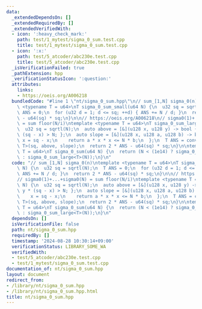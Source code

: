 ```yaml
---
data:
  _extendedDependsOn: []
  _extendedRequiredBy: []
  _extendedVerifiedWith:
  - icon: ':heavy_check_mark:'
    path: test/1_mytest/sigma_0_sum.test.cpp
    title: test/1_mytest/sigma_0_sum.test.cpp
  - icon: ':x:'
    path: test/5_atcoder/abc230e.test.cpp
    title: test/5_atcoder/abc230e.test.cpp
  _isVerificationFailed: true
  _pathExtension: hpp
  _verificationStatusIcon: ':question:'
  attributes:
    links:
    - https://oeis.org/A006218
  bundledCode: "#line 1 \"nt/sigma_0_sum.hpp\"\n// sum_[1,N] sigma_0(n)\ntemplate\
    \ <typename T = u64>\nT sigma_0_sum_small(u64 N) {\n  u32 sq = sqrtl(N);\n  T\
    \ ANS = 0;\n  for (u32 d = 1; d <= sq; ++d) { ANS += N / d; }\n  return 2 * ANS\
    \ - u64(sq) * sq;\n}\n\n// https://oeis.org/A006218\n// sigma0(1)+...+sigma0(N)\
    \ = sum floor(N/i)\ntemplate <typename T = u64>\nT sigma_0_sum_large(u64 N) {\n\
    \  u32 sq = sqrtl(N);\n  auto above = [&](u128 x, u128 y) -> bool { return y *\
    \ (sq - x) > N; };\n  auto slope = [&](u128 x, u128 a, u128 b) -> bool {\n   \
    \ x = sq - x;\n    return a * x * x <= N * b;\n  };\n  T ANS = convex_floor_sum<u64,\
    \ T>(sq, above, slope);\n  return 2 * ANS - u64(sq) * sq;\n}\n\ntemplate <typename\
    \ T = u64>\nT sigma_0_sum(u64 N) {\n  return (N < (1e14) ? sigma_0_sum_small<T>(N)\
    \ : sigma_0_sum_large<T>(N));\n}\n"
  code: "// sum_[1,N] sigma_0(n)\ntemplate <typename T = u64>\nT sigma_0_sum_small(u64\
    \ N) {\n  u32 sq = sqrtl(N);\n  T ANS = 0;\n  for (u32 d = 1; d <= sq; ++d) {\
    \ ANS += N / d; }\n  return 2 * ANS - u64(sq) * sq;\n}\n\n// https://oeis.org/A006218\n\
    // sigma0(1)+...+sigma0(N) = sum floor(N/i)\ntemplate <typename T = u64>\nT sigma_0_sum_large(u64\
    \ N) {\n  u32 sq = sqrtl(N);\n  auto above = [&](u128 x, u128 y) -> bool { return\
    \ y * (sq - x) > N; };\n  auto slope = [&](u128 x, u128 a, u128 b) -> bool {\n\
    \    x = sq - x;\n    return a * x * x <= N * b;\n  };\n  T ANS = convex_floor_sum<u64,\
    \ T>(sq, above, slope);\n  return 2 * ANS - u64(sq) * sq;\n}\n\ntemplate <typename\
    \ T = u64>\nT sigma_0_sum(u64 N) {\n  return (N < (1e14) ? sigma_0_sum_small<T>(N)\
    \ : sigma_0_sum_large<T>(N));\n}\n"
  dependsOn: []
  isVerificationFile: false
  path: nt/sigma_0_sum.hpp
  requiredBy: []
  timestamp: '2024-08-28 10:30:14+09:00'
  verificationStatus: LIBRARY_SOME_WA
  verifiedWith:
  - test/5_atcoder/abc230e.test.cpp
  - test/1_mytest/sigma_0_sum.test.cpp
documentation_of: nt/sigma_0_sum.hpp
layout: document
redirect_from:
- /library/nt/sigma_0_sum.hpp
- /library/nt/sigma_0_sum.hpp.html
title: nt/sigma_0_sum.hpp
---
```

